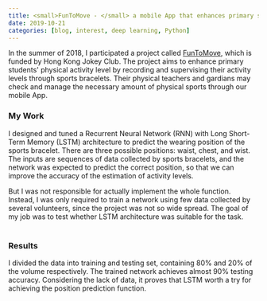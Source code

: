 ```yaml
---
title: <small>FunToMove - </small> a mobile App that enhances primary students’ physical activity level 
date: 2019-10-21
categories: [blog, interest, deep learning, Python]
---
```

In the summer of 2018, I participated a project called [FunToMove](https://funtomove-jc.hk/en/), which is funded by Hong Kong Jokey Club. The project aims to enhance primary students' physical activity level by recording and supervising their activity levels through sports bracelets. Their physical teachers and gardians may check and manage the necessary amount of physical sports through our mobile App. 

### My Work
I designed and tuned a Recurrent Neural Network (RNN) with Long Short-Term Memory (LSTM) architecture to predict the wearing position of the sports bracelet. There are three possible positions: waist, chest, and wist. The inputs are sequences of data collected by sports bracelets, and the network was expected to predict the correct position, so that we can improve the accuracy of the estimation of activity levels.

But I was not responsible for actually implement the whole function. Instead, I was only required to train a network using few data collected by several volunteers, since the project was not so wide spread. The goal of my job was to test whether LSTM architecture was suitable for the task.
<br><br>


### Results
I divided the data into training and testing set, containing 80% and 20% of the volume respectively. The trained network achieves almost 90% testing accuracy. Considering the lack of data, it proves that LSTM worth a try for achieving the position prediction function.
<br><br>